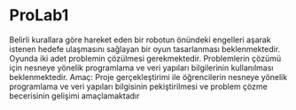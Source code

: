 # ProLab1
Belirli kurallara göre hareket eden bir robotun önündeki engelleri aşarak istenen hedefe
ulaşmasını sağlayan bir oyun tasarlanması beklenmektedir. Oyunda iki adet problemin
çözülmesi gerekmektedir. Problemlerin çözümü için nesneye yönelik programlama ve veri
yapıları bilgilerinin kullanılması beklenmektedir.
Amaç: Proje gerçekleştirimi ile öğrencilerin nesneye yönelik programlama ve veri yapıları
bilgisinin pekiştirilmesi ve problem çözme becerisinin gelişimi amaçlamaktadır
